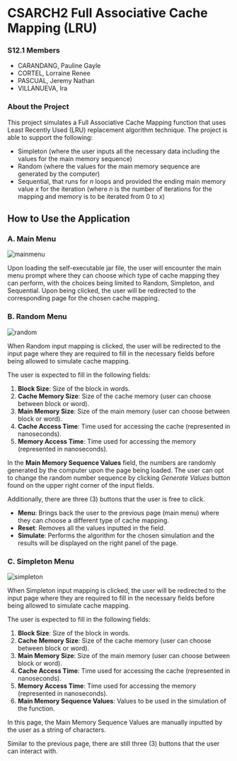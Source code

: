 # CSARCH2 Full Associative Cache Mapping (LRU)

### S12.1 Members
- CARANDANG, Pauline Gayle
- CORTEL, Lorraine Renee
- PASCUAL, Jeremy Nathan
- VILLANUEVA, Ira

### About the Project
This project simulates a Full Associative Cache Mapping function that uses Least Recently Used (LRU) replacement algorithm technique. The project is able to support the following:
- Simpleton (where the user inputs all the necessary data including the values for the main memory sequence)
- Random (where the values for the main memory sequence are generated by the computer)
- Sequential, that runs for _n_ loops and provided the ending main memory value _x_ for the iteration (where _n_ is the number of iterations for the mapping and memory is to be iterated from 0 to _x_)

## How to Use the Application
### A. Main Menu
![mainmenu](https://i.imgur.com/AZu1ih4.png)

Upon loading the self-executable jar file, the user will encounter the main menu prompt where they can choose which type of cache mapping they can perform, with the choices being limited to Random, Simpleton, and Sequential. Upon being clicked, the user will be redirected to the corresponding page for the chosen cache mapping.

### B. Random Menu
![random](https://i.imgur.com/UPLfY3O.png)

When Random input mapping is clicked, the user will be redirected to the input page where they are required to fill in the necessary fields before being allowed to simulate cache mapping.

The user is expected to fill in the following fields:
1. **Block Size**: Size of the block in words.
2. **Cache Memory Size**: Size of the cache memory (user can choose between block or word).
3. **Main Memory Size**: Size of the main memory (user can choose between block or word).
4. **Cache Access Time**: Time used for accessing the cache (represented in nanoseconds).
5. **Memory Access Time**: Time used for accessing the memory (represented in nanoseconds).

In the **Main Memory Sequence Values** field, the numbers are randomly generated by the computer upon the page being loaded. The user can opt to change the random number sequence by clicking _Generate Values_ button found on the upper right corner of the input fields.

Additionally, there are three (3) buttons that the user is free to click.
- **Menu**: Brings back the user to the previous page (main menu) where they can choose a different type of cache mapping.
- **Reset**: Removes all the values inputted in the field.
- **Simulate**: Performs the algorithm for the chosen simulation and the results will be displayed on the right panel of the page.

### C. Simpleton Menu
![simpleton](https://i.imgur.com/phVEEvu.png)

When Simpleton input mapping is clicked, the user will be redirected to the input page where they are required to fill in the necessary fields before being allowed to simulate cache mapping.

The user is expected to fill in the following fields:
1. **Block Size**: Size of the block in words.
2. **Cache Memory Size**: Size of the cache memory (user can choose between block or word).
3. **Main Memory Size**: Size of the main memory (user can choose between block or word).
4. **Cache Access Time**: Time used for accessing the cache (represented in nanoseconds).
5. **Memory Access Time**: Time used for accessing the memory (represented in nanoseconds).
6. **Main Memory Sequence Values**: Values to be used in the simulation of the function.

In this page, the Main Memory Sequence Values are manually inputted by the user as a string of characters. 

Similar to the previous page, there are still three (3) buttons that the user can interact with.
